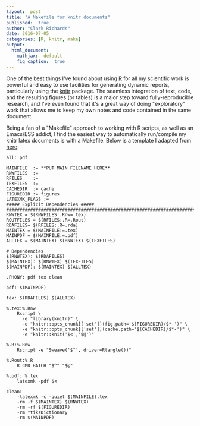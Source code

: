 ```yaml
---
layout:  post
title: "A Makefile for knitr documents"
published:  true
author: "Clark Richards"
date: 2016-07-05
categories: [R, knitr, make]
output:
  html_document:
    mathjax:  default
    fig_caption:  true
---
```


One of the best things I've found about using [R](http://r-project.org) for all my scientific work is powerful and easy to use facilities for generating dynamic reports, particularly using the [knitr](http://yihui.name/knitr/) package. The seamless integration of text, code, and the resulting figures (or tables) is a major step toward fully-reproducible research, and I've even found that it's a great way of doing "exploratory" work that allows me to keep my own notes and code contained in the same document.

Being a fan of a "Makefile" approach to working with R scripts, as well as an Emacs/ESS addict, I find the easiest way to automatically run/compile my knitr latex documents is with a Makefile. Below is a template I adapted from [here](https://gist.github.com/halpo/1405945):

    all: pdf
    
    MAINFILE  := **PUT MAIN FILENAME HERE**
    RNWFILES  := 
    RFILES    := 
    TEXFILES  := 
    CACHEDIR  := cache
    FIGUREDIR := figures
    LATEXMK_FLAGS := 
    ##### Explicit Dependencies #####
    ################################################################################
    RNWTEX = $(RNWFILES:.Rnw=.tex)
    ROUTFILES = $(RFILES:.R=.Rout)
    RDAFILES= $(RFILES:.R=.rda)
    MAINTEX = $(MAINFILE:=.tex)
    MAINPDF = $(MAINFILE:=.pdf)
    ALLTEX = $(MAINTEX) $(RNWTEX) $(TEXFILES)
    
    # Dependencies
    $(RNWTEX): $(RDAFILES)
    $(MAINTEX): $(RNWTEX) $(TEXFILES)
    $(MAINPDF): $(MAINTEX) $(ALLTEX) 
    
    .PHONY: pdf tex clean 
    
    pdf: $(MAINPDF)
    
    tex: $(RDAFILES) $(ALLTEX) 
    
    %.tex:%.Rnw
    	Rscript \
    	  -e "library(knitr)" \
    	  -e "knitr::opts_chunk[['set']](fig.path='$(FIGUREDIR)/$*-')" \
    	  -e "knitr::opts_chunk[['set']](cache.path='$(CACHEDIR)/$*-')" \
    	  -e "knitr::knit('$<','$@')"
    
    %.R:%.Rnw
    	Rscript -e "Sweave('$^', driver=Rtangle())"
    
    %.Rout:%.R
    	R CMD BATCH "$^" "$@"
    
    %.pdf: %.tex 
    	latexmk -pdf $<
    
    clean:
    	-latexmk -c -quiet $(MAINFILE).tex
    	-rm -f $(MAINTEX) $(RNWTEX)
    	-rm -rf $(FIGUREDIR)
    	-rm *tikzDictionary
    	-rm $(MAINPDF)
    
